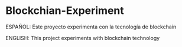 # Blockchian-Experiment

ESPAÑOL:
Este proyecto experimenta con la tecnología de blockchain

ENGLISH: 
This project experiments with blockchain technology
